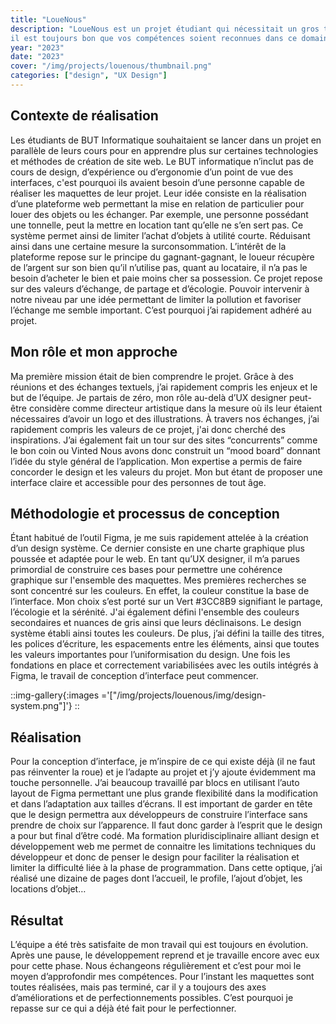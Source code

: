 ```yaml
---
title: "LoueNous"
description: "LoueNous est un projet étudiant qui nécessitait un gros travail d’UX design et
il est toujours bon que vos compétences soient reconnues dans ce domaine. Je l’ai compris lorsque des étudiants en BUT Informatique recherchaient un UX designer et qu’on les a redirigés vers moi. Ils avaient pour idée de réaliser un site web permettant à des particuliers d’échanger et de louer leurs possessions à d’autres particuliers. Nous avons donc pris contact, c’est ainsi que le projet est né."
year: "2023"
date: "2023"
cover: "/img/projects/louenous/thumbnail.png"
categories: ["design", "UX Design"] 
---
```


## Contexte de réalisation

Les étudiants de BUT Informatique souhaitaient se lancer dans un projet en parallèle de leurs cours pour en apprendre plus sur certaines technologies et méthodes de création de site web. Le BUT informatique n’inclut pas de cours de design, d’expérience ou d’ergonomie d’un point de vue des interfaces, c'est pourquoi ils avaient besoin d’une personne capable de réaliser les maquettes de leur projet.
Leur idée consiste en la réalisation d’une plateforme web permettant la mise en relation de particulier pour louer des objets ou les échanger. Par exemple, une personne possédant une tonnelle, peut la mettre en location tant qu’elle ne s’en sert pas. Ce système permet ainsi de limiter l’achat d’objets à utilité courte. Réduisant ainsi dans une certaine mesure la surconsommation. L’intérêt de la plateforme repose sur le principe du gagnant-gagnant, le loueur récupère de l’argent sur son bien qu’il n’utilise pas, quant au locataire, il n’a pas le besoin d’acheter le bien et paie moins cher sa possession. Ce projet repose sur des valeurs d’échange, de partage et d’écologie. Pouvoir intervenir à notre niveau par une idée permettant de limiter la pollution et favoriser l’échange me semble important. C’est pourquoi j’ai rapidement adhéré au projet.

## Mon rôle et mon approche

Ma première mission était de bien comprendre le projet. Grâce à des réunions et des échanges textuels, j’ai rapidement compris les enjeux et le but de l’équipe. Je partais de zéro, mon rôle au-delà d’UX designer peut-être considère comme directeur artistique dans la mesure où ils leur étaient nécessaires d’avoir un logo et des illustrations. À travers nos échanges, j’ai rapidement compris les valeurs de ce projet, j'ai donc cherché des inspirations. J’ai également fait un tour sur des sites “concurrents” comme le bon coin ou Vinted
Nous avons donc construit un “mood board” donnant l’idée du style général de l’application. Mon expertise a permis de faire concorder le design et les valeurs du projet. Mon but étant de proposer une interface claire et accessible pour des personnes de tout âge.

## Méthodologie et processus de conception

Étant habitué de l’outil Figma, je me suis rapidement attelée à la création d’un design système. Ce dernier consiste en une charte graphique plus poussée et adaptée pour le web. En tant qu’UX designer, il m’a parues primordial de construire ces bases pour permettre une cohérence graphique sur l'ensemble des maquettes. Mes premières recherches se sont concentré sur les couleurs. En effet, la couleur constitue la base de l’interface. Mon choix s’est porté sur un Vert #3CC8B9 signifiant le partage, l’écologie et la sérénité. J'ai également défini l'ensemble des couleurs secondaires et nuances de gris ainsi que leurs déclinaisons.
Le design système établi ainsi toutes les couleurs. De plus, j’ai défini la taille des titres, les polices d’écriture, les espacements entre  les éléments, ainsi que toutes les valeurs importantes pour l’uniformisation du design.
Une fois les fondations en place et correctement variabilisées avec les outils intégrés à Figma, le travail de conception d’interface peut commencer.

::img-gallery{:images ='["/img/projects/louenous/img/design-system.png"]'}
::

## Réalisation

Pour la conception d’interface, je m’inspire de ce qui existe déjà (il ne faut pas réinventer la roue) et je l’adapte au projet et j’y ajoute évidemment ma touche personnelle.
J’ai beaucoup travaillé par blocs en utilisant l’auto layout de Figma permettant une plus grande flexibilité dans la modification et dans l’adaptation aux tailles d’écrans. Il est important de garder en tête que le design permettra aux développeurs de construire l’interface sans prendre de choix sur l’apparence. Il faut donc garder à l’esprit que le design a pour but final d’être codé. Ma formation pluridisciplinaire alliant design et développement web me permet de connaitre les limitations techniques du développeur et donc de penser le design pour faciliter la réalisation et limiter la difficulté liée à la phase de programmation.
Dans cette optique, j’ai réalisé une dizaine de pages dont l’accueil, le profile, l’ajout d’objet, les locations d’objet…

## Résultat

L’équipe a été très satisfaite de mon travail qui est toujours en évolution. Après une pause, le développement reprend et je travaille encore avec eux pour cette phase. Nous échangeons régulièrement et c’est pour moi le moyen d’approfondir mes compétences. Pour l’instant les maquettes sont toutes réalisées, mais pas terminé, car il y a toujours des axes d’améliorations et de perfectionnements possibles. C’est pourquoi je repasse sur ce qui a déjà été fait pour le perfectionner.
